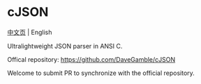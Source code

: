 # cJSON

[中文页](README_ZH.md) | English

Ultralightweight JSON parser in ANSI C.

Offical repository: https://github.com/DaveGamble/cJSON

Welcome to submit PR to synchronize with the official repository.

